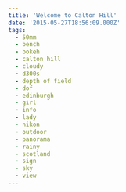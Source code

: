 ```yaml
---
title: 'Welcome to Calton Hill'
date: '2015-05-27T18:56:09.000Z'
tags:
  - 50mm
  - bench
  - bokeh
  - calton hill
  - cloudy
  - d300s
  - depth of field
  - dof
  - edinburgh
  - girl
  - info
  - lady
  - nikon
  - outdoor
  - panorama
  - rainy
  - scotland
  - sign
  - sky
  - view
---
```

